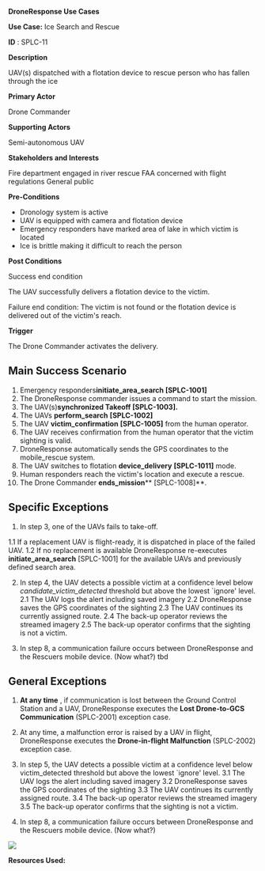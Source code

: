 **DroneResponse Use Cases**

**Use Case:** Ice Search and Rescue

**ID** : SPLC-11

**Description**

UAV(s) dispatched with a flotation device to rescue person who has fallen through the ice

**Primary Actor**

Drone Commander

**Supporting Actors**

Semi-autonomous UAV

**Stakeholders and Interests**

Fire department engaged in river rescue
 FAA concerned with flight regulations
 General public

**Pre-Conditions**

- Dronology system is active
- UAV is equipped with camera and flotation device
- Emergency responders have marked area of lake in which victim is located
- Ice is brittle making it difficult to reach the person

**Post Conditions**

Success end condition

The UAV successfully delivers a flotation device to the victim.

Failure end condition:
 The victim is not found or the flotation device is delivered out of the victim&#39;s reach.

**Trigger**

The Drone Commander activates the delivery.

## Main Success Scenario

1. Emergency responders**initiate\_area\_search [SPLC-1001]**
2. The DroneResponse commander issues a command to start the mission.
3. The UAV(s)**synchronized Takeoff [SPLC-1003].**
4. The UAVs **perform\_search** **[SPLC-1002]**
5. The UAV **victim\_confirmation** **[SPLC-1005]** from the human operator.
6. The UAV receives confirmation from the human operator that the victim sighting is valid.
7. DroneResponse automatically sends the GPS coordinates to the mobile\_rescue system.
8. The UAV switches to flotation **device\_delivery** **[SPLC-1011]** mode.
9. Human responders reach the victim&#39;s location and execute a rescue.
10. The Drone Commander **ends\_mission**** [SPLC-1008]**.

## Specific Exceptions
1. In step 3, one of the UAVs fails to take-off.

1.1 If a replacement UAV is flight-ready, it is dispatched in place of the failed UAV.
1.2 If no replacement is available DroneResponse re-executes **initiate\_area\_search** [SPLC-1001] for the available UAVs and previously defined search area.

2. In step 4, the UAV detects a possible victim at a confidence level below _candidate\_victim\_detected_ threshold but above the lowest `ignore&#39; level.
2.1 The UAV logs the alert including saved imagery
2.2 DroneResponse saves the GPS coordinates of the sighting
2.3 The UAV continues its currently assigned route.
2.4 The back-up operator reviews the streamed imagery
2.5 The back-up operator confirms that the sighting is not a victim.

3. In step 8, a communication failure occurs between DroneResponse and the Rescuers mobile device. (Now what?)
tbd

## General Exceptions

1. **At any time** , if communication is lost between the Ground Control Station and a UAV, DroneResponse executes the **Lost Drone-to-GCS Communication** (SPLC-2001) exception case.
2. At any time, a malfunction error is raised by a UAV in flight, DroneResponse executes the **Drone-in-flight Malfunction** (SPLC-2002) exception case.

3. In step 5, the UAV detects a possible victim at a confidence level below victim\_detected threshold but above the lowest `ignore&#39; level.
3.1 The UAV logs the alert including saved imagery
3.2 DroneResponse saves the GPS coordinates of the sighting
3.3 The UAV continues its currently assigned route.
3.4 The back-up operator reviews the streamed imagery
3.5 The back-up operator confirms that the sighting is not a victim.

4. In step 8, a communication failure occurs between DroneResponse and the Rescuers mobile device. (Now what?)

![](RackMultipart20201127-4-1ifr7fe_html_1bd1a36d0e411cfb.gif)

**Resources Used:**

